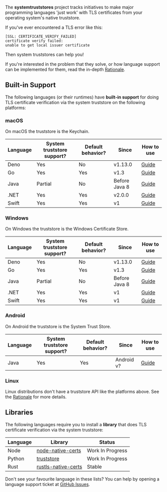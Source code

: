 The **systemtruststores** project tracks initiatives to make major programming languages 'just work' with TLS certificates from your operating system's native truststore.

If you've ever encountered a TLS error like this:

```
[SSL: CERTIFICATE_VERIFY_FAILED]
certificate verify failed:
unable to get local issuer certificate
```

Then system truststores can help you!

If you're interested in the problem that they solve, or how language support can be implemented for them, read the in-depth [Rationale](rationale/index.md).

## Built-in Support

The following languages (or their runtimes) have **built-in support** for doing TLS certificate verification via the system truststore on the following platforms:

### macOS

On macOS the truststore is the Keychain.

| Language | System truststore support? | Default behavior? | Since          | How to use                                   |
|----------|----------------------------|-------------------|----------------|----------------------------------------------|
| Deno     | Yes                        | No                | v1.13.0        | [Guide](languages/javascript/deno/index.md)  |
| Go       | Yes                        | Yes               | v1.3           | [Guide](languages/go/index.md)               |
| Java     | Partial                    | No                | Before Java 8  | [Guide](languages/java/index.md)             |
| .NET     | Yes                        | Yes               | v2.0.0         | [Guide](languages/dotnet/index.md)           |
| Swift    | Yes                        | Yes               | v1             | [Guide](languages/swift/index.md)            |

### Windows

On Windows the truststore is the Windows Certificate Store.

| Language | System truststore support? | Default behavior? | Since          | How to use                                   |
|----------|----------------------------|-------------------|----------------|----------------------------------------------|
| Deno     | Yes                        | No                | v1.13.0        | [Guide](languages/javascript/deno/index.md)  |
| Go       | Yes                        | Yes               | v1.3           | [Guide](languages/go/index.md)               |
| Java     | Partial                    | No                | Before Java 8  | [Guide](languages/java/index.md)             |
| .NET     | Yes                        | Yes               | v1             | [Guide](languages/dotnet/index.md)           |
| Swift    | Yes                        | Yes               | v1             | [Guide](languages/swift/index.md)            |

### Android

On Android the truststore is the System Trust Store.

| Language | System truststore support? | Default behavior? | Since      | How to use                       |
|----------|----------------------------|-------------------|------------|----------------------------------|
| Java     | Yes                        | Yes               | Android v? | [Guide](languages/java/index.md) |

### Linux

Linux distributions don't have a truststore API like the platforms above. See the [Rationale](rationale/index.md) for more details.

## Libraries

The following languages require you to install a **library** that does TLS certificate verification via the system truststore:

| Language | Library                                                              | Status           |
|----------|----------------------------------------------------------------------|------------------|
| Node     | [node-native-certs](https://github.com/bnoordhuis/node-native-certs) | Work In Progress |
| Python   | [truststore](https://github.com/sethmlarson/truststore)              | Work In Progress |
| Rust     | [rustls-native-certs](https://github.com/rustls/rustls-native-certs) | Stable           |

Don't see your favourite language in these lists? You can help by opening a language support ticket at [GitHub Issues](https://github.com/native-certs/native-certs.github.io/issues).

